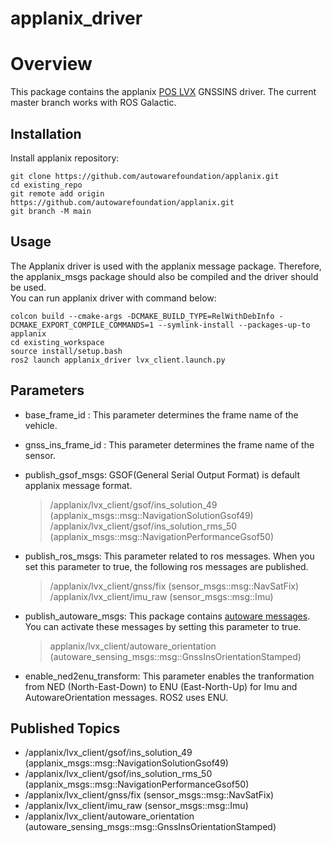# applanix_driver

# Overview

This package contains the applanix [POS LVX](https://leodrive.ai/products/applanix-pos-lvx) GNSSINS driver. The current master branch works with ROS Galactic.


## Installation
Install applanix repository:
```
git clone https://github.com/autowarefoundation/applanix.git
cd existing_repo
git remote add origin https://github.com/autowarefoundation/applanix.git
git branch -M main
```
## Usage
The Applanix driver is used with the applanix message package. Therefore, the applanix_msgs package should also be compiled and the driver should be used. <br/>
You can run applanix driver with command below:
```
colcon build --cmake-args -DCMAKE_BUILD_TYPE=RelWithDebInfo -DCMAKE_EXPORT_COMPILE_COMMANDS=1 --symlink-install --packages-up-to applanix
cd existing_workspace
source install/setup.bash
ros2 launch applanix_driver lvx_client.launch.py
```

## Parameters
 * base_frame_id : This parameter determines the frame name of the vehicle.
 * gnss_ins_frame_id : This parameter determines the frame name of the sensor. 
 * publish_gsof_msgs: GSOF(General Serial Output Format) is default applanix message format. 
   > /applanix/lvx_client/gsof/ins_solution_49        (applanix_msgs::msg::NavigationSolutionGsof49) <br/>
   > /applanix/lvx_client/gsof/ins_solution_rms_50    (applanix_msgs::msg::NavigationPerformanceGsof50) <br/>

 * publish_ros_msgs: This parameter related to ros messages. When you set this parameter to true, the following ros messages are published. <br/>
   > /applanix/lvx_client/gnss/fix (sensor_msgs::msg::NavSatFix) <br/>
   > /applanix/lvx_client/imu_raw  (sensor_msgs::msg::Imu) <br/>
   
 * publish_autoware_msgs: This package contains [autoware messages](https://github.com/autowarefoundation/autoware_msgs). You can activate these messages by setting this parameter to true.
   > applanix/lvx_client/autoware_orientation (autoware_sensing_msgs::msg::GnssInsOrientationStamped)

 * enable_ned2enu_transform: This parameter enables the tranformation from NED (North-East-Down) to ENU (East-North-Up) for Imu and AutowareOrientation messages. ROS2 uses ENU. 

## Published Topics
 * /applanix/lvx_client/gsof/ins_solution_49         (applanix_msgs::msg::NavigationSolutionGsof49) <br/>
 * /applanix/lvx_client/gsof/ins_solution_rms_50     (applanix_msgs::msg::NavigationPerformanceGsof50) <br/>
 * /applanix/lvx_client/gnss/fix                     (sensor_msgs::msg::NavSatFix) <br/>
 * /applanix/lvx_client/imu_raw                      (sensor_msgs::msg::Imu) <br/>
 * /applanix/lvx_client/autoware_orientation          (autoware_sensing_msgs::msg::GnssInsOrientationStamped)


 
